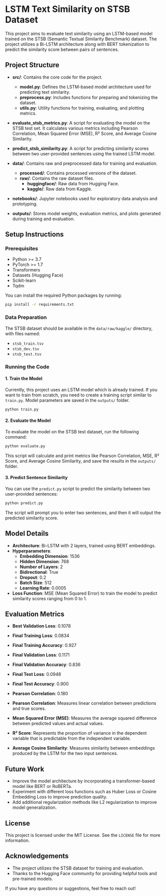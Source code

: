 # LSTM Text Similarity on STSB Dataset

This project aims to evaluate text similarity using an LSTM-based model trained on the STSB (Semantic Textual Similarity Benchmark) dataset. The project utilizes a Bi-LSTM architecture along with BERT tokenization to predict the similarity score between pairs of sentences.

## Project Structure

- **src/**: Contains the core code for the project.
  - **model.py**: Defines the LSTM-based model architecture used for predicting text similarity.
  - **preprocess.py**: Includes functions for preparing and tokenizing the dataset.
  - **utils.py**: Utility functions for training, evaluating, and plotting metrics.

- **evaluate_stsb_metrics.py**: A script for evaluating the model on the STSB test set. It calculates various metrics including Pearson Correlation, Mean Squared Error (MSE), R² Score, and Average Cosine Similarity.

- **predict_stsb_similarity.py**: A script for predicting similarity scores between two user-provided sentences using the trained LSTM model.

- **data/**: Contains raw and preprocessed data for training and evaluation.
  - **processed/**: Contains processed versions of the dataset.
  - **raw/**: Contains the raw dataset files.
    - **huggingface/**: Raw data from Hugging Face.
    - **kaggle/**: Raw data from Kaggle.

- **notebooks/**: Jupyter notebooks used for exploratory data analysis and prototyping.

- **outputs/**: Stores model weights, evaluation metrics, and plots generated during training and evaluation.

## Setup Instructions

### Prerequisites

- Python >= 3.7
- PyTorch >= 1.7
- Transformers
- Datasets (Hugging Face)
- Scikit-learn
- Tqdm

You can install the required Python packages by running:

```sh
pip install -r requirements.txt
```

### Data Preparation

The STSB dataset should be available in the `data/raw/kaggle/` directory, with files named:

- `stsb_train.tsv`
- `stsb_dev.tsv`
- `stsb_test.tsv`

### Running the Code

#### 1. Train the Model

Currently, this project uses an LSTM model which is already trained. If you want to train from scratch, you need to create a training script similar to `train.py`. Model parameters are saved in the `outputs/` folder.

```sh
python train.py
```

#### 2. Evaluate the Model

To evaluate the model on the STSB test dataset, run the following command:

```sh
python evaluate.py
```

This script will calculate and print metrics like Pearson Correlation, MSE, R² Score, and Average Cosine Similarity, and save the results in the `outputs/` folder.

#### 3. Predict Sentence Similarity

You can use the `predict.py` script to predict the similarity between two user-provided sentences:

```sh
python predict.py
```

The script will prompt you to enter two sentences, and then it will output the predicted similarity score.

## Model Details

- **Architecture**: Bi-LSTM with 2 layers, trained using BERT embeddings.
- **Hyperparameters**:
  - **Embedding Dimension**: 1536
  - **Hidden Dimension**: 768
  - **Number of Layers**: 2
  - **Bidirectional**: True
  - **Dropout**: 0.2
  - **Batch Size**: 512
  - **Learning Rate**: 0.0005
- **Loss Function**: MSE (Mean Squared Error) to train the model to predict similarity scores ranging from 0 to 1.

## Evaluation Metrics

- **Best Validation Loss**: 0.1078
- **Final Training Loss**: 0.0834
- **Final Training Accuracy**: 0.927
- **Final Validation Loss**: 0.1171
- **Final Validation Accuracy**: 0.836
- **Final Test Loss**: 0.0948
- **Final Test Accuracy**: 0.900
- **Pearson Correlation**: 0.180

- **Pearson Correlation**: Measures linear correlation between predictions and true scores.
- **Mean Squared Error (MSE)**: Measures the average squared difference between predicted values and actual values.
- **R² Score**: Represents the proportion of variance in the dependent variable that is predictable from the independent variable.
- **Average Cosine Similarity**: Measures similarity between embeddings produced by the LSTM for the two input sentences.

## Future Work

- Improve the model architecture by incorporating a transformer-based model like BERT or RoBERTa.
- Experiment with different loss functions such as Huber Loss or Cosine Embedding Loss to improve prediction quality.
- Add additional regularization methods like L2 regularization to improve model generalization.

## License

This project is licensed under the MIT License. See the `LICENSE` file for more information.

## Acknowledgements

- The project utilizes the STSB dataset for training and evaluation.
- Thanks to the Hugging Face community for providing helpful tools and pre-trained models.

If you have any questions or suggestions, feel free to reach out!

